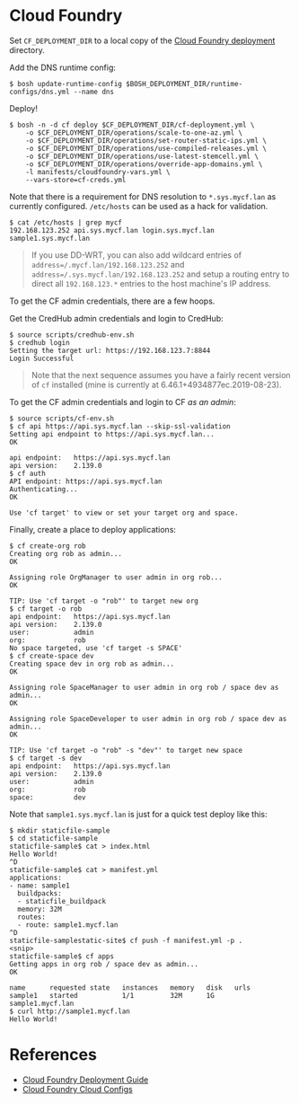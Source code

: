 # Cloud Foundry

Set `CF_DEPLOYMENT_DIR` to a local copy of the [Cloud Foundry deployment](https://github.com/cloudfoundry/cf-deployment/) directory.

Add the DNS runtime config:
```
$ bosh update-runtime-config $BOSH_DEPLOYMENT_DIR/runtime-configs/dns.yml --name dns
```

Deploy!
```
$ bosh -n -d cf deploy $CF_DEPLOYMENT_DIR/cf-deployment.yml \
    -o $CF_DEPLOYMENT_DIR/operations/scale-to-one-az.yml \
    -o $CF_DEPLOYMENT_DIR/operations/set-router-static-ips.yml \
    -o $CF_DEPLOYMENT_DIR/operations/use-compiled-releases.yml \
    -o $CF_DEPLOYMENT_DIR/operations/use-latest-stemcell.yml \
    -o $CF_DEPLOYMENT_DIR/operations/override-app-domains.yml \
    -l manifests/cloudfoundry-vars.yml \
    --vars-store=cf-creds.yml
```

Note that there is a requirement for DNS resolution to `*.sys.mycf.lan` as currently configured. `/etc/hosts` can be used as a hack for validation.

```
$ cat /etc/hosts | grep mycf
192.168.123.252 api.sys.mycf.lan login.sys.mycf.lan sample1.sys.mycf.lan
```

> If you use DD-WRT, you can also add wildcard entries of `address=/.mycf.lan/192.168.123.252` and `address=/.sys.mycf.lan/192.168.123.252` and setup a routing entry to direct all `192.168.123.*` entries to the host machine's IP address.

To get the CF admin credentials, there are a few hoops.

Get the CredHub admin credentials and login to CredHub:
```
$ source scripts/credhub-env.sh 
$ credhub login
Setting the target url: https://192.168.123.7:8844
Login Successful
```

> Note that the next sequence assumes you have a fairly recent version of `cf` installed (mine is currently at 
6.46.1+4934877ec.2019-08-23).

To get the CF admin credentials and login to CF _as an admin_:
```
$ source scripts/cf-env.sh
$ cf api https://api.sys.mycf.lan --skip-ssl-validation
Setting api endpoint to https://api.sys.mycf.lan...
OK

api endpoint:   https://api.sys.mycf.lan
api version:    2.139.0
$ cf auth
API endpoint: https://api.sys.mycf.lan
Authenticating...
OK

Use 'cf target' to view or set your target org and space.
```

Finally, create a place to deploy applications:
```
$ cf create-org rob
Creating org rob as admin...
OK

Assigning role OrgManager to user admin in org rob...
OK

TIP: Use 'cf target -o "rob"' to target new org
$ cf target -o rob
api endpoint:   https://api.sys.mycf.lan
api version:    2.139.0
user:           admin
org:            rob
No space targeted, use 'cf target -s SPACE'
$ cf create-space dev
Creating space dev in org rob as admin...
OK

Assigning role SpaceManager to user admin in org rob / space dev as admin...
OK

Assigning role SpaceDeveloper to user admin in org rob / space dev as admin...
OK

TIP: Use 'cf target -o "rob" -s "dev"' to target new space
$ cf target -s dev
api endpoint:   https://api.sys.mycf.lan
api version:    2.139.0
user:           admin
org:            rob
space:          dev
```

Note that `sample1.sys.mycf.lan` is just for a quick test deploy like this:
```
$ mkdir staticfile-sample
$ cd staticfile-sample
staticfile-sample$ cat > index.html
Hello World!
^D
staticfile-sample$ cat > manifest.yml
applications:
- name: sample1
  buildpacks:
  - staticfile_buildpack
  memory: 32M
  routes:
  - route: sample1.mycf.lan
^D
staticfile-samplestatic-site$ cf push -f manifest.yml -p .
<snip>
staticfile-sample$ cf apps
Getting apps in org rob / space dev as admin...
OK

name      requested state   instances   memory   disk   urls
sample1   started           1/1         32M      1G     sample1.mycf.lan
$ curl http://sample1.mycf.lan
Hello World!
```

# References

* [Cloud Foundry Deployment Guide](https://github.com/cloudfoundry/cf-deployment/blob/master/texts/deployment-guide.md)
* [Cloud Foundry Cloud Configs](https://github.com/cloudfoundry/cf-deployment/blob/master/texts/on-cloud-configs.md)
